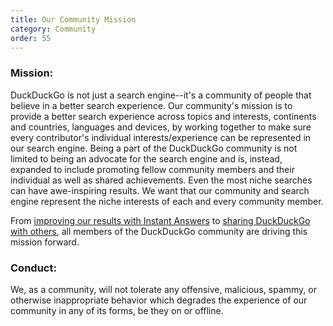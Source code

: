 ```yaml
---
title: Our Community Mission
category: Community
order: 55
---
```


<h3>Mission:</h3>

<p>
    DuckDuckGo is not just a search engine--it's a community of people that
    believe in a better search experience. Our community's mission is to provide a
    better search experience across topics and interests, continents and
    countries, languages and devices, by working together to make sure every
    contributor's individual interests/experience can be represented in our search
    engine. Being a part of the DuckDuckGo community is not limited to being an
    advocate for the search engine and is, instead, expanded to include promoting
    fellow community members and their individual as well as shared achievements.
    Even the most niche searches can have awe-inspiring results. We want that our
    community and search engine represent the niche interests of each and every
    community member.
</p>

<p>
    From
    <a href="http://duckduckhack.com/">improving our results with Instant Answers</a>
    to <a href="https://duckduckgo.com/spread">sharing DuckDuckGo with others</a>,
    all members of the DuckDuckGo community are driving this mission forward.
</p>

<h3>Conduct:</h3>

<p>
    We, as a community, will not tolerate any offensive, malicious, spammy, or
    otherwise inappropriate behavior which degrades the experience of our
    community in any of its forms, be they on or offline.
</p>